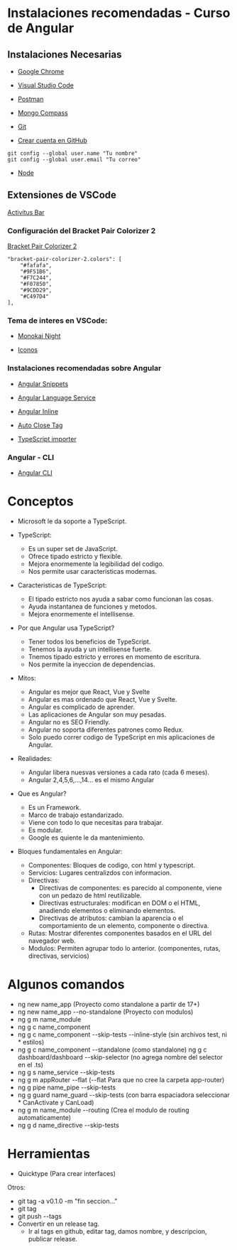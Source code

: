 # Instalaciones recomendadas - Curso de Angular

## Instalaciones Necesarias

* [Google Chrome](https://www.google.com/chrome/)

* [Visual Studio Code](https://code.visualstudio.com/)

* [Postman](https://www.postman.com/downloads/)

* [Mongo Compass](https://www.mongodb.com/try/download/compass)

* [Git](https://git-scm.com/)

* [Crear cuenta en GitHub](https://github.com/)

```
git config --global user.name "Tu nombre"
git config --global user.email "Tu correo"
```

* [Node](https://nodejs.org/es/)

## Extensiones de VSCode

[Activitus Bar](https://marketplace.visualstudio.com/items?itemName=Gruntfuggly.activitusbar)

### Configuración del Bracket Pair Colorizer 2

[Bracket Pair Colorizer 2](https://marketplace.visualstudio.com/items?itemName=CoenraadS.bracket-pair-colorizer-2)
```
"bracket-pair-colorizer-2.colors": [
    "#fafafa",
    "#9F51B6",
    "#F7C244",
    "#F07850",
    "#9CDD29",
    "#C497D4"
],
```
### Tema de interes en VSCode:

* [Monokai Night](https://marketplace.visualstudio.com/items?itemName=fabiospampinato.vscode-monokai-night)

* [Iconos](https://marketplace.visualstudio.com/items?itemName=PKief.material-icon-theme)

### Instalaciones recomendadas sobre Angular

* [Angular Snippets](https://marketplace.visualstudio.com/items?itemName=Mikael.Angular-BeastCode)

* [Angular Language Service](https://marketplace.visualstudio.com/items?itemName=Angular.ng-template)

* [Angular Inline](https://marketplace.visualstudio.com/items?itemName=natewallace.angular2-inline)

* [Auto Close Tag](https://marketplace.visualstudio.com/items?itemName=formulahendry.auto-close-tag)

* [TypeScript importer](https://marketplace.visualstudio.com/items?itemName=pmneo.tsimporter)

### Angular - CLI

* [Angular CLI](https://angular.io/cli)

# Conceptos

* Microsoft le da soporte a TypeScript.

* TypeScript:
    * Es un super set de JavaScript.
    * Ofrece tipado estricto y flexible.
    * Mejora enormemente la legibilidad del codigo.
    * Nos permite usar caracteristicas modernas.

* Caracteristicas de TypeScript:
    * El tipado estricto nos ayuda a sabar como funcionan las cosas.
    * Ayuda instantanea de funciones y metodos.
    * Mejora enormemente el intellisense.

* Por que Angular usa TypeScript?
    * Tener todos los beneficios de TypeScript.
    * Tenemos la ayuda y un intellisense fuerte.
    * Tnemos tipado estricto y errores en momento de escritura.
    * Nos permite la inyeccion de dependencias.

* Mitos:
    * Angular es mejor que React, Vue y Svelte
    * Angular es mas ordenado que React, Vue y Svelte.
    * Angular es complicado de aprender.
    * Las aplicaciones de Angular son muy pesadas.
    * Angular no es SEO Friendly.
    * Angular no soporta diferentes patrones como Redux.
    * Solo puedo correr codigo de TypeScript en mis aplicaciones de Angular.

* Realidades:
    * Angular libera nuesvas versiones a cada rato (cada 6 meses).
    * Angular 2,4,5,6,...,14... es el mismo Angular

* Que es Angular?
    * Es un Framework.
    * Marco de trabajo estandarizado.
    * Viene con todo lo que necesitas para trabajar.
    * Es modular.
    * Google es quiente le da mantenimiento.

* Bloques fundamentales en Angular:
    * Componentes: Bloques de codigo, con html y typescript.
    * Servicios: Lugares centralizdos con informacion.
    * Directivas:
        * Directivas de componentes: es parecido al componente, viene con un pedazo de html reutilizable.
        * Directivas estructurales: modifican en DOM o el HTML, anadiendo elementos o eliminando elementos.
        * Directivas de atributos: cambian la aparencia o el comportamiento de un elemento, componente o directiva.
    * Rutas: Mostrar diferentes componentes basados en el URL del navegador web.
    * Modulos: Permiten agrupar todo lo anterior. (componentes, rutas, directivas, servicios)


# Algunos comandos

* ng new name_app (Proyecto como standalone a partir de 17+)
* ng new name_app --no-standalone (Proyecto con modulos)
* ng g m name_module
* ng g c name_component
* ng g c name_component --skip-tests --inline-style (sin archivos test, ni * estilos)
* ng g c name_component --standalone (como standalone)
ng g c dashboard/dashboard --skip-selector (no agrega nombre del selector en el .ts)
* ng g s name_service --skip-tests
* ng g m appRouter --flat (--flat Para que no cree la carpeta app-router)
* ng g pipe name_pipe --skip-tests
* ng g guard name_guard --skip-tests (con barra espaciadora seleccionar * CanActivate y CanLoad)
* ng g m name_module --routing (Crea el modulo de routing automaticamente)
* ng g d name_directive --skip-tests

# Herramientas

* Quicktype (Para crear interfaces)

Otros:

* git tag -a v0.1.0 -m "fin seccion..."
* git tag
* git push --tags
* Convertir en un release tag.
    * Ir al tags en github, editar tag, damos nombre, y descripcion, publicar release.